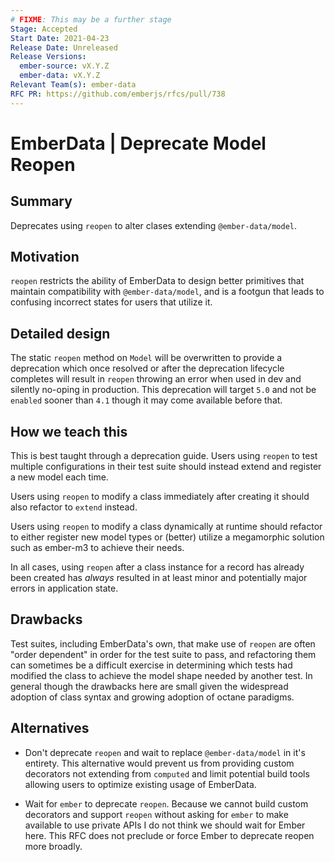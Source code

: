 ```yaml
---
# FIXME: This may be a further stage
Stage: Accepted
Start Date: 2021-04-23
Release Date: Unreleased
Release Versions:
  ember-source: vX.Y.Z
  ember-data: vX.Y.Z
Relevant Team(s): ember-data
RFC PR: https://github.com/emberjs/rfcs/pull/738
---
```


# EmberData | Deprecate Model Reopen

## Summary

Deprecates using `reopen` to alter clases extending `@ember-data/model`.

## Motivation

`reopen` restricts the ability of EmberData to design better primitives that maintain
compatibility with `@ember-data/model`, and is a footgun that leads to confusing incorrect
states for users that utilize it.

## Detailed design

The static `reopen` method on `Model` will be overwritten to provide a deprecation which
once resolved or after the deprecation lifecycle completes will result in `reopen` throwing
an error when used in dev and silently no-oping in production. This deprecation will target
`5.0` and not be `enabled` sooner than `4.1` though it may come available before that.

## How we teach this

This is best taught through a deprecation guide. Users using `reopen` to test multiple
configurations in their test suite should instead extend and register a new model each time.

Users using `reopen` to modify a class immediately after creating it should also refactor
to `extend` instead.

Users using `reopen` to modify a class dynamically at runtime should refactor to either register
new model types or (better) utilize a megamorphic solution such as ember-m3 to achieve their needs.

In all cases, using `reopen` after a class instance for a record has already been created has *always*
resulted in at least minor and potentially major errors in application state.

## Drawbacks

Test suites, including EmberData's own, that make use of `reopen` are often "order dependent" in order
for the test suite to pass, and refactoring them can sometimes be a difficult exercise in determining
which tests had modified the class to achieve the model shape needed by another test. In general though
the drawbacks here are small given the widespread adoption of class syntax and growing adoption of octane
paradigms.

## Alternatives

- Don't deprecate `reopen` and wait to replace `@ember-data/model` in it's entirety. This alternative would prevent us from providing custom decorators not extending from `computed` and limit potential build tools allowing users to optimize existing usage of EmberData.

- Wait for `ember` to deprecate `reopen`. Because we cannot build custom decorators and support `reopen` without asking for `ember` to make available to use private APIs I do not think we should wait for Ember here. This RFC does not preclude or force Ember to deprecate reopen more broadly.
